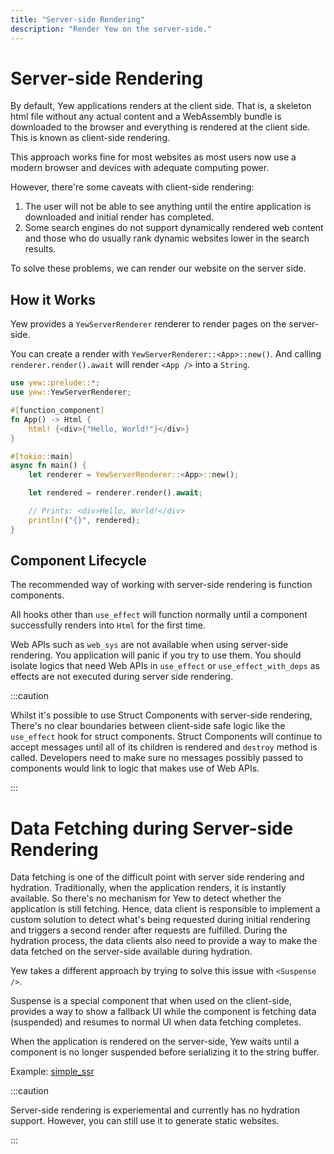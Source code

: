 ```yaml
---
title: "Server-side Rendering"
description: "Render Yew on the server-side."
---
```


# Server-side Rendering

By default, Yew applications renders at the client side. That is, a skeleton
html file without any actual content and a WebAssembly bundle is
downloaded to the browser and everything is rendered at the client side.
This is known as client-side rendering.

This approach works fine for most websites as most users now use a modern
browser and devices with adequate computing power.

However, there're some caveats with client-side rendering:

1. The user will not be able to see anything until the entire application is
  downloaded and initial render has completed.
2. Some search engines do not support dynamically rendered web content and
  those who do usually rank dynamic websites lower in the search results.

To solve these problems, we can render our website on the server side.

## How it Works

Yew provides a `YewServerRenderer` renderer to render pages on the
server-side.

You can create a render with `YewServerRenderer::<App>::new()`.
And calling `renderer.render().await` will render `<App />`
into a `String`.

```rust
use yew::prelude::*;
use yew::YewServerRenderer;

#[function_component]
fn App() -> Html {
    html! {<div>{"Hello, World!"}</div>}
}

#[tokio::main]
async fn main() {
    let renderer = YewServerRenderer::<App>::new();

    let rendered = renderer.render().await;

    // Prints: <div>Hello, World!</div>
    println!("{}", rendered);
}
```

## Component Lifecycle

The recommended way of working with server-side rendering is
function components.

All hooks other than `use_effect` will function normally until a component
successfully renders into `Html` for the first time.

Web APIs such as `web_sys` are not available when using server-side rendering.
You application will panic if you try to use them.
You should isolate logics that need Web APIs in `use_effect` or
`use_effect_with_deps` as effects are not executed during server side
rendering.

:::caution

Whilst it's possible to use Struct Components with server-side rendering,
There's no clear boundaries between client-side safe logic like the
`use_effect` hook for struct components.
Struct Components will continue to accept messages until all of its
children is rendered and `destroy` method is called. Developers need to
make sure no messages possibly passed to components would link to logic
that makes use of Web APIs.

:::

# Data Fetching during Server-side Rendering

Data fetching is one of the difficult point with server side rendering
and hydration. Traditionally, when the application renders, it is
instantly available. So there's no mechanism for Yew to detect whether
the application is still fetching. Hence, data client is responsible to implement
a custom solution to detect what's being requested during initial
rendering and triggers a second render after requests are fulfilled.
During the hydration process, the data clients also need to provide a way
to make the data fetched on the server-side available during hydration.

Yew takes a different approach by trying to solve this issue with `<Suspense />`.

Suspense is a special component that when used on the client-side,
provides a way to show a fallback UI while the component is fetching
data (suspended) and resumes to normal UI when data fetching completes.

When the application is rendered on the server-side, Yew waits until a
component is no longer suspended before serializing it to the string
buffer.

Example: [simple\_ssr](https://github.com/yewstack/yew/tree/master/examples/suspense)

:::caution

Server-side rendering is experiemental and currently has no hydration support.
However, you can still use it to generate static websites.

:::
